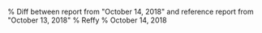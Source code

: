 % Diff between report from "October 14, 2018" and reference report from "October 13, 2018"
% Reffy
% October 14, 2018

